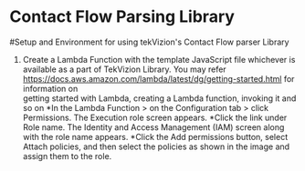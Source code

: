# Contact Flow Parsing Library

#Setup and Environment for using tekVizion's Contact Flow parser Library

1.	Create a Lambda Function with the template JavaScript file whichever is available as a part of 
     TekVizion Library. 
            You may refer https://docs.aws.amazon.com/lambda/latest/dg/getting-started.html for information on  
     getting started with Lambda, creating a Lambda function, invoking it and so on
*In the Lambda Function > on the Configuration tab > click Permissions. 
The Execution role screen appears. 
*Click the link under Role name.
The Identity and Access Management (IAM) screen along with the role name appears. 
*Click the Add permissions button, select Attach policies, and then select the policies as shown in the image and assign them to the role.

